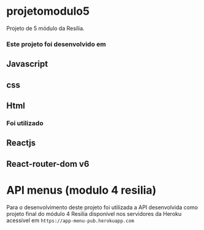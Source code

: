 # projetomodulo5
Projeto de 5 módulo da Resília.

### Este projeto foi desenvolvido em

## Javascript
## css
## Html

### Foi utilizado

## Reactjs
## React-router-dom v6

# API menus (modulo 4 resilia)
Para o desenvolvimento deste projeto foi utilizada a API 
desenvolvida como projeto final do módulo 4 Resilia disponível nos servidores da Heroku acessível em  `https://app-menu-pub.herokuapp.com`



